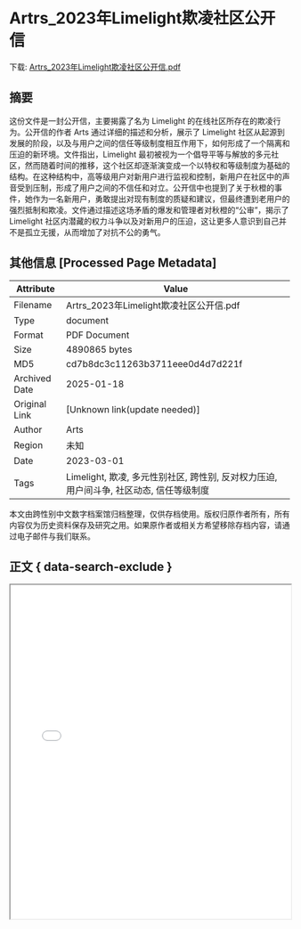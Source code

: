 # Artrs_2023年Limelight欺凌社区公开信

<!-- tcd_download_link -->
下载: [Artrs_2023年Limelight欺凌社区公开信.pdf](Artrs_2023年Limelight欺凌社区公开信.pdf)
<!-- tcd_download_link_end -->

## 摘要

<!-- tcd_abstract -->
这份文件是一封公开信，主要揭露了名为 Limelight 的在线社区所存在的欺凌行为。公开信的作者 Arts 通过详细的描述和分析，展示了 Limelight 社区从起源到发展的阶段，以及与用户之间的信任等级制度相互作用下，如何形成了一个隔离和压迫的新环境。文件指出，Limelight 最初被视为一个倡导平等与解放的多元社区，然而随着时间的推移，这个社区却逐渐演变成一个以特权和等级制度为基础的结构。在这种结构中，高等级用户对新用户进行监视和控制，新用户在社区中的声音受到压制，形成了用户之间的不信任和对立。公开信中也提到了关于秋橙的事件，她作为一名新用户，勇敢提出对现有制度的质疑和建议，但最终遭到老用户的强烈抵制和欺凌。文件通过描述这场矛盾的爆发和管理者对秋橙的“公审”，揭示了 Limelight 社区内潜藏的权力斗争以及对新用户的压迫，这让更多人意识到自己并不是孤立无援，从而增加了对抗不公的勇气。

<!-- tcd_abstract_end -->

## 其他信息 [Processed Page Metadata]

| Attribute       | Value                                  |
|-----------------|----------------------------------------|
| Filename        | Artrs_2023年Limelight欺凌社区公开信.pdf                             |
| Type            | document                                 |
| Format          | PDF Document                               |
| Size            | 4890865 bytes                           |
| MD5             | cd7b8dc3c11263b3711eee0d4d7d221f                                  |
| Archived Date   | 2025-01-18                             |
| Original Link   | [Unknown link(update needed)]                         |
| Author          | Arts                               |
| Region          | 未知                               |
| Date            | 2023-03-01                                 |
| Tags            | Limelight, 欺凌, 多元性别社区, 跨性别, 反对权力压迫, 用户间斗争, 社区动态, 信任等级制度                                 |

本文由跨性别中文数字档案馆归档整理，仅供存档使用。版权归原作者所有，所有内容仅为历史资料保存及研究之用。如果原作者或相关方希望移除存档内容，请通过电子邮件与我们联系。

## 正文 { data-search-exclude }

<!-- tcd_main_text -->
<iframe src="../Artrs_2023年Limelight欺凌社区公开信.pdf" width="100%" height="600px">
    <p>无法显示PDF，请下载查看。</p>
</iframe>
<!-- tcd_main_text_end -->

